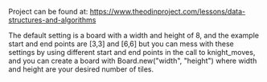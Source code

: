 Project can be found at: https://www.theodinproject.com/lessons/data-structures-and-algorithms

The default setting is a board with a width and height of 8, and the example start and end points
are [3,3] and [6,6] but you can mess with these settings by using different start and end points in
the call to knight_moves, and you can create a board with Board.new("width", "height") where width
and height are your desired number of tiles.
